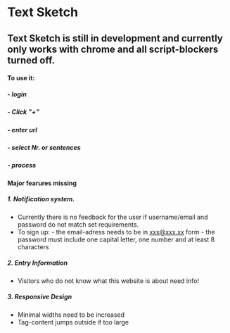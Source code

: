 # Text Sketch

## Text Sketch is still in development and currently only works with chrome and all script-blockers turned off.

#### To use it: 
##### - login
##### - Click "+"
##### - enter url
##### - select Nr. or sentences
##### - process

#### Major fearures missing
##### 1. Notification system. 
- Currently there is no feedback for the user if username/email and password do not match set requirements.
- To sign up: - the email-adress needs to be in xxx@xxx.xx form
              - the password must include one capital letter, one number and at least 8 characters

##### 2. Entry Information
- Visitors who do not know what this website is about need info!

##### 3. Responsive Design
- Minimal widths need to be increased
- Tag-content jumps outside if too large
